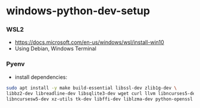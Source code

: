 # windows-python-dev-setup

### WSL2
* https://docs.microsoft.com/en-us/windows/wsl/install-win10
* Using Debian, Windows Terminal

### Pyenv
* install dependencies: 
```bash
sudo apt install -y make build-essential libssl-dev zlib1g-dev \
libbz2-dev libreadline-dev libsqlite3-dev wget curl llvm libncurses5-dev \
libncursesw5-dev xz-utils tk-dev libffi-dev liblzma-dev python-openssl
```
